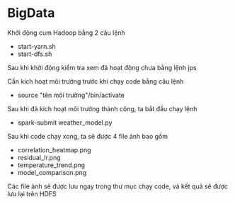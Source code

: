 # BigData

Khởi động cum Hadoop bằng 2 câu lệnh
- start-yarn.sh
- start-dfs.sh

Sau khi khởi động kiểm tra xem đã hoạt động chưa bằng lệnh jps

Cần kích hoạt môi trường trước khi chạy code bằng câu lệnh
- source "tên môi trường"/bin/activate

Sau khi đã kích hoạt môi trường thành công, ta bắt đầu chạy lệnh
- spark-submit weather_model.py

Sau khi code chạy xong, ta sẽ được 4 file ảnh bao gồm 
- correlation_heatmap.png
- residual_lr.png
- temperature_trend.png
- model_comparison.png

Các file ảnh sẽ được lưu ngay trong thư mục chạy code, và kết quả sẽ được lưu lại trên HDFS
